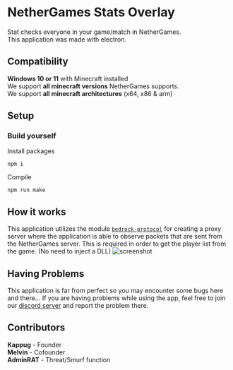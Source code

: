 # NetherGames Stats Overlay
Stat checks everyone in your game/match in NetherGames.  
This application was made with electron.
## Compatibility
**Windows 10 or 11** with Minecraft installed  
We support **all minecraft versions** NetherGames supports.  
We support **all minecraft architectures** (x64, x86 & arm)  
## Setup
### Build yourself
Install packages
```
npm i
```
Compile
```
npm run make
```
## How it works
This application utilizes the module [`bedrock-protocol`](https://www.npmjs.com/package/bedrock-protocol) for creating a proxy server where the application is able to observe packets that are sent from the NetherGames server. This is required in order to get the player list from the game. (No need to inject a DLL)
![screenshot](https://i.imgur.com/fK6vWKb.png "Preview")
## Having Problems
This application is far from perfect so you may encounter some bugs here and there...
If you are having problems while using the app, feel free to join our [discord server](https://discord.gg/6t3cYEJN2X) and report the problem there.
## Contributors
**Kappug** - Founder  
**Melvin** - Cofounder  
**AdminRAT** - Threat/Smurf function  
